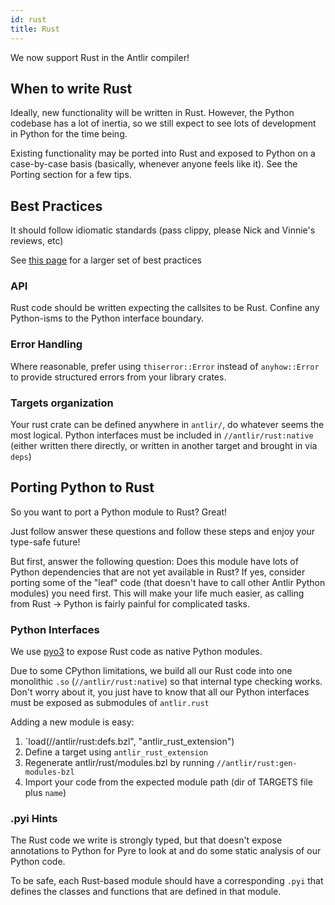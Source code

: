 ```yaml
---
id: rust
title: Rust
---
```


We now support Rust in the Antlir compiler!

## When to write Rust

Ideally, new functionality will be written in Rust. However, the Python codebase
has a lot of inertia, so we still expect to see lots of development in Python
for the time being.

Existing functionality may be ported into Rust and exposed to Python on a
case-by-case basis (basically, whenever anyone feels like it). See the Porting
section for a few tips.

## Best Practices

It should follow idiomatic standards (pass clippy, please Nick and Vinnie's
reviews, etc)

<FacebookOnly>

See [this
page](https://www.internalfb.com/intern/wiki/Rust-at-facebook/rust-best-practices/)
for a larger set of best practices

</FacebookOnly>


### API
Rust code should be written expecting the callsites to be Rust. Confine any
Python-isms to the Python interface boundary.

### Error Handling
Where reasonable, prefer using `thiserror::Error` instead of `anyhow::Error` to
provide structured errors from your library crates.

### Targets organization
Your rust crate can be defined anywhere in `antlir/`, do whatever seems the most
logical.
Python interfaces must be included in `//antlir/rust:native` (either written
there directly, or written in another target and brought in via `deps`)


## Porting Python to Rust

So you want to port a Python module to Rust? Great!

Just follow answer these questions and follow these steps and enjoy your
type-safe future!

But first, answer the following question:
Does this module have lots of Python dependencies that are not yet available in
Rust?
If yes, consider porting some of the "leaf" code (that doesn't have to call
other Antlir Python modules) you need first. This will make your life much
easier, as calling from Rust -> Python is fairly painful for complicated tasks.


### Python Interfaces

We use [pyo3](https://pyo3.rs/v0.16.4/) to expose Rust code as native Python
modules.

Due to some CPython limitations, we build all our Rust code into one monolithic
`.so` (`//antlir/rust:native`) so that internal type checking works. Don't worry
about it, you just have to know that all our Python interfaces must be exposed
as submodules of `antlir.rust`

Adding a new module is easy:
1. `load(//antlir/rust:defs.bzl", "antlir_rust_extension")
2. Define a target using `antlir_rust_extension`
3. Regenerate antlir/rust/modules.bzl by running `//antlir/rust:gen-modules-bzl`
4. Import your code from the expected module path (dir of TARGETS file plus `name`)

### .pyi Hints

The Rust code we write is strongly typed, but that doesn't expose annotations to
Python for Pyre to look at and do some static analysis of our Python code.

To be safe, each Rust-based module should have a corresponding `.pyi` that
defines the classes and functions that are defined in that module.
